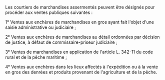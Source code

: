 Les courtiers de marchandises assermentés peuvent être désignés pour procéder aux ventes publiques suivantes :

1° Ventes aux enchères de marchandises en gros ayant fait l'objet d'une saisie administrative ou judiciaire ;

2° Ventes aux enchères de marchandises au détail ordonnées par décision de justice, à défaut de commissaire-priseur judiciaire ;

3° Ventes de marchandises en application de l'article L. 342-11 du code rural et de la pêche maritime ;

4° Ventes aux enchères dans les lieux affectés à l'expédition ou à la vente en gros des denrées et produits provenant de l'agriculture et de la pêche.
